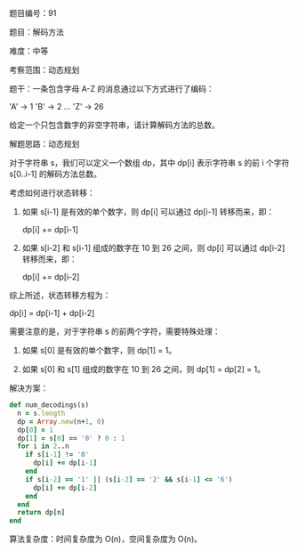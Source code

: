 题目编号：91

题目：解码方法

难度：中等

考察范围：动态规划

题干：一条包含字母 A-Z 的消息通过以下方式进行了编码：

'A' -> 1
'B' -> 2
...
'Z' -> 26

给定一个只包含数字的非空字符串，请计算解码方法的总数。

解题思路：动态规划

对于字符串 s，我们可以定义一个数组 dp，其中 dp[i] 表示字符串 s 的前 i 个字符 s[0..i-1] 的解码方法总数。

考虑如何进行状态转移：

1. 如果 s[i-1] 是有效的单个数字，则 dp[i] 可以通过 dp[i-1] 转移而来，即：

   dp[i] += dp[i-1]

2. 如果 s[i-2] 和 s[i-1] 组成的数字在 10 到 26 之间，则 dp[i] 可以通过 dp[i-2] 转移而来，即：

   dp[i] += dp[i-2]

综上所述，状态转移方程为：

   dp[i] = dp[i-1] + dp[i-2]

需要注意的是，对于字符串 s 的前两个字符，需要特殊处理：

1. 如果 s[0] 是有效的单个数字，则 dp[1] = 1。

2. 如果 s[0] 和 s[1] 组成的数字在 10 到 26 之间，则 dp[1] = dp[2] = 1。

解决方案：

```ruby
def num_decodings(s)
  n = s.length
  dp = Array.new(n+1, 0)
  dp[0] = 1
  dp[1] = s[0] == '0' ? 0 : 1
  for i in 2..n
    if s[i-1] != '0'
      dp[i] += dp[i-1]
    end
    if s[i-2] == '1' || (s[i-2] == '2' && s[i-1] <= '6')
      dp[i] += dp[i-2]
    end
  end
  return dp[n]
end
```

算法复杂度：时间复杂度为 O(n)，空间复杂度为 O(n)。